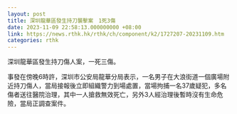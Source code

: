 ```yaml
---
layout: post
title: 深圳龍華區發生持刀襲擊案　1死3傷
date: 2023-11-09 22:58:13.000000000 +08:00
link: https://news.rthk.hk/rthk/ch/component/k2/1727207-20231109.htm
categories: rthk
---
```


深圳龍華區發生持刀傷人案，一死三傷。

事發在傍晚6時許，深圳市公安局龍華分局表示，一名男子在大浪街道一個廣場附近持刀傷人，當局接報後立即組織警力到場處置，當場拘捕一名37歲疑犯，多名傷者送往醫院治理，其中一人搶救無效死亡，另外3人經治理後暫時沒有生命危險，當局正調查案件。
